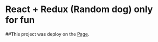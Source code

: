 # React + Redux (Random dog) only for fun

##This project was deploy on the [Page](https://aboriskaa.github.io/react_redux_random_dog/).
